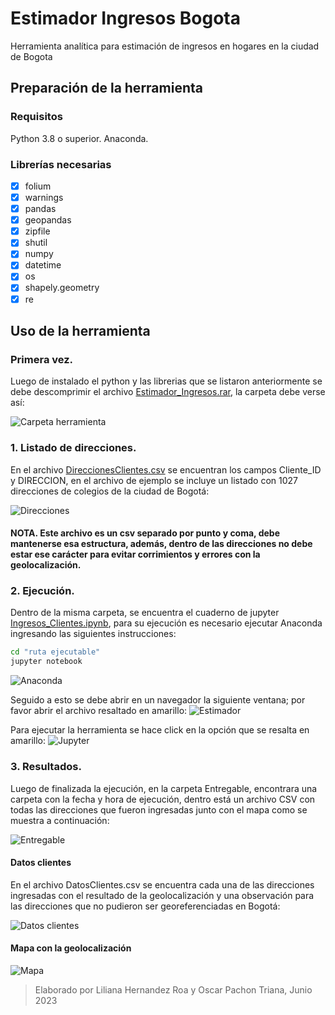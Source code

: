 # Estimador Ingresos Bogota
Herramienta analítica para estimación de ingresos en hogares en la ciudad de Bogota

## Preparación de la herramienta

### Requisitos
Python 3.8 o superior.
Anaconda.

### Librerías necesarias
- [x] folium
- [x] warnings
- [x] pandas
- [x] geopandas
- [x] zipfile
- [x] shutil
- [x] numpy
- [x] datetime
- [x] os
- [x] shapely.geometry
- [x] re

## Uso de la herramienta

### Primera vez.

Luego de instalado el python y las librerias que se listaron anteriormente se debe descomprimir el archivo [Estimador_Ingresos.rar](https://github.com/lilianahernandezroa/EstimadorIngresosBogota/blob/main/Estimador_Ingresos.rar), la carpeta debe verse así:

![Carpeta herramienta](https://github.com/lilianahernandezroa/EstimadorIngresosBogota/blob/main/1_Preparacion.jpg)

### 1. Listado de direcciones.

En el archivo [DireccionesClientes.csv](https://github.com/lilianahernandezroa/EstimadorIngresosBogota/blob/main/Estimador_Ingresos.rar) se encuentran los campos Cliente_ID y DIRECCION, en el archivo de ejemplo se incluye un listado con 1027 direcciones de colegios de la ciudad de Bogotá:

![Direcciones](https://github.com/lilianahernandezroa/EstimadorIngresosBogota/blob/main/1_Insumo.jpg)

#### NOTA. Este archivo es un csv separado por punto y coma, debe mantenerse esa estructura, además, dentro de las direcciones no debe estar ese carácter para evitar corrimientos y errores con la geolocalización.

### 2. Ejecución.
Dentro de la misma carpeta, se encuentra el cuaderno de jupyter [Ingresos_Clientes.ipynb](https://github.com/lilianahernandezroa/EstimadorIngresosBogota/blob/main/Estimador_Ingresos.rar), para su ejecución es necesario ejecutar Anaconda ingresando las siguientes instrucciones:

```bat
cd "ruta ejecutable"
jupyter notebook
```

![Anaconda](https://github.com/lilianahernandezroa/EstimadorIngresosBogota/blob/main/2_Ejecucion_Anaconda.jpg)

Seguido a esto se debe abrir en un navegador la siguiente ventana; por favor abrir el archivo resaltado en amarillo:
![Estimador](https://github.com/lilianahernandezroa/EstimadorIngresosBogota/blob/main/2_Ejecucion_Estimador.jpg)

Para ejecutar la herramienta se hace click en la opción que se resalta en amarillo:
![Jupyter](https://github.com/lilianahernandezroa/EstimadorIngresosBogota/blob/main/2_Ejecucion_jupyter.jpg)

### 3. Resultados.

Luego de finalizada la ejecución, en la carpeta Entregable, encontrara una carpeta con la fecha y hora de ejecución, dentro está un archivo CSV con todas las direcciones que fueron ingresadas junto con el mapa como se muestra a continuación:

![Entregable](https://github.com/lilianahernandezroa/EstimadorIngresosBogota/blob/main/3_Entregables.jpg)

#### Datos clientes
En el archivo DatosClientes.csv se encuentra cada una de las direcciones ingresadas con el resultado de la geolocalización y una observación para las direcciones que no pudieron ser georeferenciadas en Bogotá:

![Datos clientes](https://github.com/lilianahernandezroa/EstimadorIngresosBogota/blob/main/3_DatosClientes.jpg)

#### Mapa con la geolocalización

![Mapa](https://github.com/lilianahernandezroa/EstimadorIngresosBogota/blob/main/3_mapa.jpg)



> Elaborado por Liliana Hernandez Roa y Oscar Pachon Triana, Junio 2023
